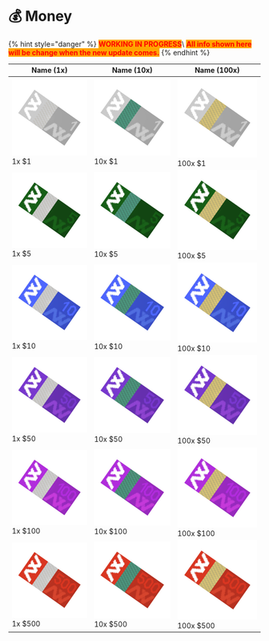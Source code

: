 # 💰 Money



{% hint style="danger" %}
<mark style="color:red;background-color:orange;">**WORKING IN PROGRESS**</mark>\ <mark style="color:red;background-color:orange;">**All info shown here will be change when the new update comes.**</mark>
{% endhint %}

| Name (1x)                                                                         | Name (10x)                                                                         | Name (100x)                                                                         |
| --------------------------------------------------------------------------------- | ---------------------------------------------------------------------------------- | ----------------------------------------------------------------------------------- |
| <img src="../.gitbook/assets/money_1_10300.png" alt="" data-size="line">1x $1     | <img src="../.gitbook/assets/money_1_10310.png" alt="" data-size="line">10x $1     | <img src="../.gitbook/assets/money_1_10320.png" alt="" data-size="line">100x $1     |
| <img src="../.gitbook/assets/money_5_10301.png" alt="" data-size="line">1x $5     | <img src="../.gitbook/assets/money_5_10311.png" alt="" data-size="line">10x $5     | <img src="../.gitbook/assets/money_5_10321.png" alt="" data-size="line">100x $5     |
| <img src="../.gitbook/assets/money_10_10302.png" alt="" data-size="line">1x $10   | <img src="../.gitbook/assets/money_10_10312.png" alt="" data-size="line">10x $10   | <img src="../.gitbook/assets/money_10_10322.png" alt="" data-size="line">100x $10   |
| <img src="../.gitbook/assets/money_50_10303.png" alt="" data-size="line">1x $50   | <img src="../.gitbook/assets/money_50_10313.png" alt="" data-size="line">10x $50   | <img src="../.gitbook/assets/money_50_10323.png" alt="" data-size="line">100x $50   |
| <img src="../.gitbook/assets/money_100_10304.png" alt="" data-size="line">1x $100 | <img src="../.gitbook/assets/money_100_10314.png" alt="" data-size="line">10x $100 | <img src="../.gitbook/assets/money_100_10324.png" alt="" data-size="line">100x $100 |
| <img src="../.gitbook/assets/money_500_10305.png" alt="" data-size="line">1x $500 | <img src="../.gitbook/assets/money_500_10315.png" alt="" data-size="line">10x $500 | <img src="../.gitbook/assets/money_500_10325.png" alt="" data-size="line">100x $500 |

